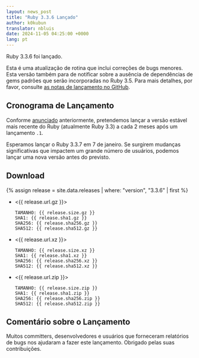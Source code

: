 ```yaml
---
layout: news_post
title: "Ruby 3.3.6 Lançado"
author: k0kubun
translator: nbluis
date: 2024-11-05 04:25:00 +0000
lang: pt
---
```


Ruby 3.3.6 foi lançado.

Esta é uma atualização de rotina que inclui correções de bugs menores.
Esta versão também para de notificar sobre a ausência de dependências de gems padrões que serão incorporadas no Ruby 3.5.
Para mais detalhes, por favor, consulte [as notas de lançamento no GitHub](https://github.com/ruby/ruby/releases/tag/v3_3_6).

## Cronograma de Lançamento

Conforme [anunciado](https://www.ruby-lang.org/en/news/2024/07/09/ruby-3-3-4-released/) anteriormente, pretendemos lançar a versão estável mais recente do Ruby (atualmente Ruby 3.3) a cada 2 meses após um lançamento `.1`.

Esperamos lançar o Ruby 3.3.7 em 7 de janeiro. Se surgirem mudanças significativas que impactem um grande número de usuários, podemos lançar uma nova versão antes do previsto.

## Download

{% assign release = site.data.releases | where: "version", "3.3.6" | first %}

* <{{ release.url.gz }}>

      TAMANHO: {{ release.size.gz }}
      SHA1: {{ release.sha1.gz }}
      SHA256: {{ release.sha256.gz }}
      SHA512: {{ release.sha512.gz }}

* <{{ release.url.xz }}>

      TAMANHO: {{ release.size.xz }}
      SHA1: {{ release.sha1.xz }}
      SHA256: {{ release.sha256.xz }}
      SHA512: {{ release.sha512.xz }}

* <{{ release.url.zip }}>

      TAMANHO: {{ release.size.zip }}
      SHA1: {{ release.sha1.zip }}
      SHA256: {{ release.sha256.zip }}
      SHA512: {{ release.sha512.zip }}

## Comentário sobre o Lançamento

Muitos committers, desenvolvedores e usuários que forneceram relatórios de bugs nos ajudaram a fazer este lançamento.
Obrigado pelas suas contribuições.
